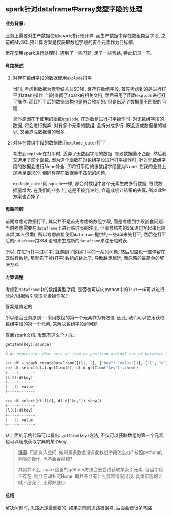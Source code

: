 ## spark针对dataframe中array类型字段的处理

#### 业务背景:

业务上需要对生产数据使用spark进行预计算. 而生产数据中存在数组类型字段, 之前的MySQL预计算方案是仅获取数组字段的首个元素作为目标值. 

但在使用spark进行处理时, 遇到了一些问题, 走了一些弯路, 特此记录一下.

#### 弯路概述

1. 对存在数组字段的数据使用`explode`打平

   当时, 考虑到数据为嵌套结构(JSON), 且存在数组字段, 首先考虑到的是进行打平(flatten)操作. 当时查阅了spark的相关文档, 然后采用了函数`explode`进行打平操作. 而且打平后的数据结构也是符合预期的. 但是出现了数据量不匹配的问题. 

   具体原因在于使用的函数`explode`, 在对数组进行打平操作时, 对无数组字段的数据, 将会进行抛弃. 对有多个元素的数组, 会拆分成多行. 既会造成数据量的减少, 又会造成数据量的增多. 

2. 对存在数组字段的数据使用`explode_outer`打平

   考虑到`explode`在打平时, 丢弃了无数组字段的数据, 导致数据量不匹配. 然后我又选用了这个函数, 因为这个函数在对数组字段进行打平操作时, 针对无数组字段的数据会进行None补全. 即将打平后的该数组字段置为None. 在我的业务上是满足要求的. 但同样存在数据量不匹配的问题. 

   `explode_outer`同`explode`一样, 都会对数组中各个元素生成多行数据, 导致数据量增大. 在我们的业务上, 这是不被允许的, 会造成统计结果的失真. 所以此种方案也否掉了.

#### 思路回顾

前期考虑对数据打平, 其实并不是首先考虑的数组字段, 而是考虑到字段嵌套问题. 当时考虑需要在`dataframe`上进行临时表的注册. 但嵌套结构的`SQL`语句写起来比较麻烦(本人很懒), 所以考虑直接使用`dataframe`提供的一些api来先打平, 然后在打平后的`dataframe`跑SQL语句来生成新的`dataframe`来注册临时表.

所以, 在进行打平过程中, 就遇到了数组打平的一系列问题, 然后思路也一直停留在既然有数组, 那就先干掉(打平)数组的路上了. 导致越走越远, 而忽略的最简单的解决方式

#### 方案调整

考虑到`dataframe`中的数组类型字段, 是否也可以向python中的`list`一样可以进行分片/根据索引获取元素操作呢? 

答案是肯定的. 

所以结合业务原则---采用数组的第一个元素作为有效值. 因此, 我们可以使用获取数组字段的第一个元素, 来解决数组字段的问题. 

查阅spark文档, 发现有这么个方法:

```python
getItem(key)[source]

# An expression that gets an item at position ordinal out of hardware list, or gets an item by key out of hardware dict.

>>> df = spark.createDataFrame([([1, 2], {"key": "value"})], ["l", "d"])
>>> df.select(df.l.getItem(0), df.d.getItem("key")).show()
+----+------+
|l[0]|d[key]|
+----+------+
|   1| value|
+----+------+

>>> df.select(df.l[0], df.d["key"]).show()
+----+------+
|l[0]|d[key]|
+----+------+
|   1| value|
+----+------+
```

从上面的示例代码可以看出: `getItem(key)`方法, 不仅可以获取数组的第一个元素, 也可以用来获取字典的某个key. 

> **注意**: 可能有人会问, 如果某条数据没有此数组字段怎么办? 按照python的列表的操作, 岂不会会报错? 
>
> 其实并不会, spark这里的getItem方法会去尝试获取某索引元素, 但当字段不存在, 则会自动补充None. 即并不会有什么异常情况出现. 具体实现的话就不细究了, 用得好就行.

#### 总结

解决问题时, 思路还是最重要的, 如果之前的思路被误导, 后面会走很多弯路.

